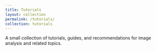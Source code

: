 ```yaml
---
title: Tutorials
layout: collection
permalink: /tutorials/
collection: tutorials
---
```


A small collection of tutorials, guides, and recommendations for image analysis and related topics.
